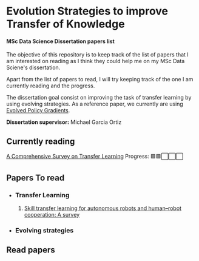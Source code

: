 # Evolution Strategies to improve Transfer of Knowledge

#### MSc Data Science Dissertation papers list

The objective of this repository is to keep track of the list of papers that I am interested on reading as I think they could help me on my MSc Data Sciene's dissertation.

Apart from the list of papers to read, I will try keeping track of the one I am currently reading and the progress.

The dissertation goal consist on improving the task of transfer learning by using evolving strategies. As a reference paper, we currently are using [Evolved Policy Gradients](https://arxiv.org/pdf/1802.04821.pdf).

**Dissertation supervisor:** Michael Garcia Ortiz

## Currently reading

[A Comprehensive Survey on Transfer Learning](PapersSummary/A_Comprehensive_Survey_on_Transfer_Learning.md) Progress: 🟩🟩⬜️⬜️⬜️

## Papers To read

- ### Transfer Learning
  1. [Skill transfer learning for autonomous robots and human–robot cooperation: A survey](https://www.sciencedirect.com/science/article/abs/pii/S0921889019309972)
- ### Evolving strategies

## Read papers
